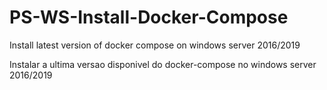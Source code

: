 # PS-WS-Install-Docker-Compose
Install latest version of docker compose on windows server 2016/2019

Instalar a ultima versao disponivel do docker-compose no windows server 2016/2019
